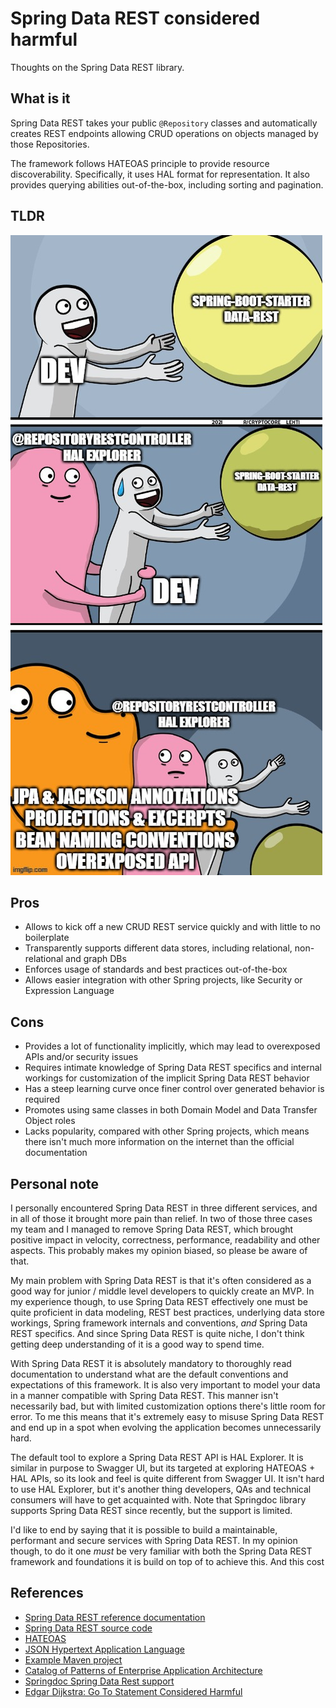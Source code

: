# Spring Data REST considered harmful

Thoughts on the Spring Data REST library.

## What is it

Spring Data REST takes your public `@Repository` classes and automatically creates REST endpoints allowing CRUD operations on objects managed by those Repositories.

The framework follows HATEOAS principle to provide resource discoverability. Specifically, it uses HAL format for representation. It also provides querying abilities out-of-the-box, including sorting and pagination.

## TLDR

![meme](meme-3.jpg)

## Pros

* Allows to kick off a new CRUD REST service quickly and with little to no boilerplate
* Transparently supports different data stores, including relational, non-relational and graph DBs
* Enforces usage of standards and best practices out-of-the-box
* Allows easier integration with other Spring projects, like Security or Expression Language

## Cons

* Provides a lot of functionality implicitly, which may lead to overexposed APIs and/or security issues
* Requires intimate knowledge of Spring Data REST specifics and internal workings for customization of the implicit Spring Data REST behavior
* Has a steep learning curve once finer control over generated behavior is required
* Promotes using same classes in both Domain Model and Data Transfer Object roles
* Lacks popularity, compared with other Spring projects, which means there isn't much more information on the internet than the official documentation

## Personal note

I personally encountered Spring Data REST in three different services, and in all of those it brought more pain than relief. In two of those three cases my team and I managed to remove Spring Data REST, which brought positive impact in velocity, correctness, performance, readability and other aspects. This probably makes my opinion biased, so please be aware of that.

My main problem with Spring Data REST is that it's often considered as a good way for junior / middle level developers to quickly create an MVP. In my experience though, to use Spring Data REST effectively one must be quite proficient in data modeling, REST best practices, underlying data store workings, Spring framework internals and conventions, _and_ Spring Data REST specifics. And since Spring Data REST is quite niche, I don't think getting deep understanding of it is a good way to spend time.

With Spring Data REST it is absolutely mandatory to thoroughly read documentation to understand what are the default conventions and expectations of this framework. It is also very important to model your data in a manner compatible with Spring Data REST. This manner isn't necessarily bad, but with limited customization options there's little room for error. To me this means that it's extremely easy to misuse Spring Data REST and end up in a spot when evolving the application becomes unnecessarily hard.

The default tool to explore a Spring Data REST API is HAL Explorer. It is similar in purpose to Swagger UI, but its targeted at exploring HATEOAS + HAL APIs, so its look and feel is quite different from Swagger UI. It isn't hard to use HAL Explorer, but it's another thing developers, QAs and technical consumers will have to get acquainted with. 
Note that Springdoc library supports Spring Data REST since recently, but the support is limited.

I'd like to end by saying that it is possible to build a maintainable, performant and secure services with Spring Data REST. In my opinion though, to do it one _must_ be very familiar with both the Spring Data REST framework and foundations it is build on top of to achieve this. And this cost 

## References

* [Spring Data REST reference documentation](https://docs.spring.io/spring-data/rest/reference/index.html)
* [Spring Data REST source code](https://github.com/spring-projects/spring-data-rest)
* [HATEOAS](https://en.wikipedia.org/wiki/HATEOAS)
* [JSON Hypertext Application Language](https://datatracker.ietf.org/doc/html/draft-kelly-json-hal)
* [Example Maven project](https://github.com/sa1nt/spring-data-rest-considered-harmful/tree/main/spring-data-rest-projections)
* [Catalog of Patterns of Enterprise Application Architecture](https://martinfowler.com/eaaCatalog/)
* [Springdoc Spring Data Rest support](https://springdoc.org/#spring-data-rest-support)
* [Edgar Dijkstra: Go To Statement Considered Harmful](https://homepages.cwi.nl/~storm/teaching/reader/Dijkstra68.pdf)
